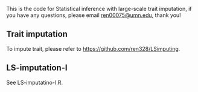This is the code for Statistical inference with large-scale trait imputation, if you have any questions, please email ren00075@umn.edu, thank you!
## Trait imputation
To impute trait, please refer to https://github.com/ren328/LSimputing.

## LS-imputation-I
See LS-imputatino-I.R.
